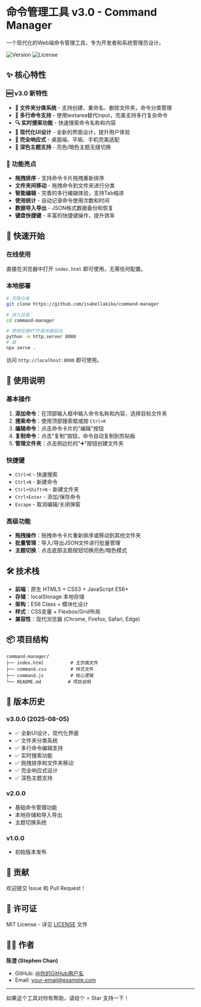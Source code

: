 # 命令管理工具 v3.0 - Command Manager

一个现代化的Web端命令管理工具，专为开发者和系统管理员设计。

![Version](https://img.shields.io/badge/version-3.0.0-blue.svg)
![License](https://img.shields.io/badge/license-MIT-green.svg)

## ✨ 核心特性

### 🆕 v3.0 新特性
- **📁 文件夹分类系统** - 支持创建、重命名、删除文件夹，命令分类管理
- **📝 多行命令支持** - 使用textarea替代input，完美支持多行复杂命令
- **🔍 实时搜索功能** - 快速搜索命令名称和内容
- **🎨 现代化UI设计** - 全新的界面设计，提升用户体验
- **📱 完全响应式** - 桌面端、平板、手机完美适配
- **🌙 深色主题支持** - 亮色/暗色主题无缝切换

### 🔧 功能亮点
- **拖拽排序** - 支持命令卡片拖拽重新排序
- **文件夹间移动** - 拖拽命令到文件夹进行分类
- **智能编辑** - 完善的多行编辑体验，支持Tab缩进
- **使用统计** - 自动记录命令使用次数和时间
- **数据导入导出** - JSON格式数据备份和恢复
- **键盘快捷键** - 丰富的快捷键操作，提升效率

## 🚀 快速开始

### 在线使用
直接在浏览器中打开 `index.html` 即可使用，无需任何配置。

### 本地部署
```bash
# 克隆仓库
git clone https://github.com/isabellakiko/command-manager

# 进入目录
cd command-manager

# 使用任意HTTP服务器启动
python -m http.server 8080
# 或
npx serve .
```

访问 `http://localhost:8080` 即可使用。

## 📖 使用说明

### 基本操作
1. **添加命令**：在顶部输入框中输入命令名称和内容，选择目标文件夹
2. **搜索命令**：使用顶部搜索框或按 `Ctrl+K`
3. **编辑命令**：点击命令卡片的"编辑"按钮
4. **复制命令**：点击"复制"按钮，命令自动复制到剪贴板
5. **管理文件夹**：点击侧边栏的"➕"按钮创建文件夹

### 快捷键
- `Ctrl+K` - 快速搜索
- `Ctrl+N` - 新建命令
- `Ctrl+Shift+N` - 新建文件夹
- `Ctrl+Enter` - 添加/保存命令
- `Escape` - 取消编辑/关闭弹窗

### 高级功能
- **拖拽操作**：拖拽命令卡片重新排序或移动到其他文件夹
- **批量管理**：导入/导出JSON文件进行批量管理
- **主题切换**：点击底部主题按钮切换亮色/暗色模式

## 🛠️ 技术栈

- **前端**：原生 HTML5 + CSS3 + JavaScript ES6+
- **存储**：localStorage 本地存储
- **架构**：ES6 Class + 模块化设计
- **样式**：CSS变量 + Flexbox/Grid布局
- **兼容性**：现代浏览器 (Chrome, Firefox, Safari, Edge)

## 📦 项目结构

```
command-manager/
├── index.html          # 主页面文件
├── command.css         # 样式文件
├── command.js          # 核心逻辑
└── README.md          # 项目说明
```

## 🎯 版本历史

### v3.0.0 (2025-08-05)
- ✅ 全新UI设计，现代化界面
- ✅ 文件夹分类系统
- ✅ 多行命令编辑支持
- ✅ 实时搜索功能
- ✅ 拖拽排序和文件夹移动
- ✅ 完全响应式设计
- ✅ 深色主题支持

### v2.0.0
- 基础命令管理功能
- 本地存储和导入导出
- 主题切换系统

### v1.0.0
- 初始版本发布

## 🤝 贡献

欢迎提交 Issue 和 Pull Request！

## 📄 许可证

MIT License - 详见 [LICENSE](LICENSE) 文件

## 👨‍💻 作者

**陈澄 (Stephen Chan)**
- GitHub: [@你的GitHub用户名](https://github.com/你的GitHub用户名)
- Email: your-email@example.com

---

如果这个工具对你有帮助，请给个 ⭐️ Star 支持一下！
